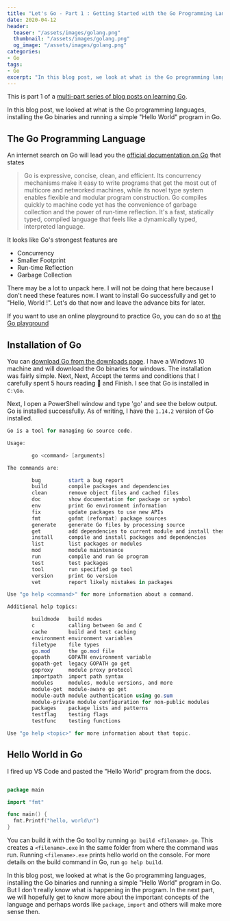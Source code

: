 ```yaml
---
title: "Let's Go - Part 1 : Getting Started with the Go Programming Language"
date: 2020-04-12
header:
  teaser: "/assets/images/golang.png"
  thumbnail: "/assets/images/golang.png"
  og_image: "/assets/images/golang.png"
categories:
- Go
tags:
- Go
excerpt: "In this blog post, we look at what is the Go programming language, installing the Go binaries and running a simple 'Hello World' program in Go."
---
```


This is part 1 of a [multi-part series of blog posts on learning Go](https://www.gurucharan.in/lets-go/).

In this blog post, we looked at what is the Go programming languages, installing the Go binaries and running a simple "Hello World" program in Go.

## The Go Programming Language

An internet search on Go will lead you the [official documentation on Go](https://golang.org/doc/) that states

> Go is expressive, concise, clean, and efficient. Its concurrency mechanisms make it easy to write programs that get the most out of multicore and networked machines, while its novel type system enables flexible and modular program construction. Go compiles quickly to machine code yet has the convenience of garbage collection and the power of run-time reflection. It's a fast, statically typed, compiled language that feels like a dynamically typed, interpreted language.

It looks like Go's strongest features are

- Concurrency
- Smaller Footprint
- Run-time Reflection
- Garbage Collection

There may be a lot to unpack here. I will not be doing that here because I don't need these features now. I want to install Go successfully and get to "Hello, World !". Let's do that now and leave the advance bits for later.

If you want to use an online playground to practice Go, you can do so at [the Go playground](https://play.golang.org/)

## Installation of Go

You can [download Go from the downloads page](https://golang.org/dl/). I have a Windows 10 machine and will download the Go binaries for windows. The installation was fairly simple. Next, Next, Accept the terms and conditions that I carefully spent 5 hours reading 🤣 and Finish. I see that Go is installed in `C:\Go`.

Next, I open a PowerShell window and type 'go' and see the below output. Go is installed successfully. As of writing, I have the `1.14.2` version of Go installed.

```powershell
Go is a tool for managing Go source code.

Usage:

        go <command> [arguments]

The commands are:

        bug         start a bug report
        build       compile packages and dependencies
        clean       remove object files and cached files
        doc         show documentation for package or symbol
        env         print Go environment information
        fix         update packages to use new APIs
        fmt         gofmt (reformat) package sources
        generate    generate Go files by processing source
        get         add dependencies to current module and install them
        install     compile and install packages and dependencies
        list        list packages or modules
        mod         module maintenance
        run         compile and run Go program
        test        test packages
        tool        run specified go tool
        version     print Go version
        vet         report likely mistakes in packages

Use "go help <command>" for more information about a command.

Additional help topics:

        buildmode   build modes
        c           calling between Go and C
        cache       build and test caching
        environment environment variables
        filetype    file types
        go.mod      the go.mod file
        gopath      GOPATH environment variable
        gopath-get  legacy GOPATH go get
        goproxy     module proxy protocol
        importpath  import path syntax
        modules     modules, module versions, and more
        module-get  module-aware go get
        module-auth module authentication using go.sum
        module-private module configuration for non-public modules
        packages    package lists and patterns
        testflag    testing flags
        testfunc    testing functions

Use "go help <topic>" for more information about that topic.
```

## Hello World in Go

I fired up VS Code and pasted the "Hello World" program from the docs.

```go

package main

import "fmt"

func main() {
  fmt.Printf("hello, world\n")
}
```

You can build it with the Go tool by running `go build <filename>.go`. This creates a `<filename>.exe` in the same folder from where the command was run. Running `<filename>.exe` prints hello world on the console. For more details on the build command in Go, run `go help build`.

In this blog post, we looked at what is the Go programming languages, installing the Go binaries and running a simple "Hello World" program in Go. But I don't really know what is happening in the program. In the next part, we will hopefully get to know more about the important concepts of the language and perhaps words like  `package`,  `import` and others will make more sense then.
